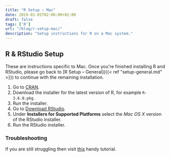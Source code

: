 ```yaml
---
title: "R Setup – Mac"
date: 2019-01-01T02:00:00+02:00
draft: false
tags: ['R']
url: "/blog/r-setup-mac/"
description: "Setup instructions for R on a Mac system."
---
```


## R & RStudio Setup

These are instructions specific to Mac. Once you're finished installing R and RStudio, please go back to [R Setup – General]({{< ref "setup-general.md" >}}) to continue with the remaining installation.

 1. Go to [CRAN](https://cloud.r-project.org/bin/macosx/).
 2. Download the installer for the latest version of R, for example `R-3.6.0.pkg`.
 3. Run the installer.
 4. Go to [Download RStudio](https://www.rstudio.com/products/rstudio/download/#download).
 5. Under **Installers for Supported Platforms** select the *Mac OS X* version of the RStudio installer.
 6. Run the RStudio installer.

### Troubleshooting

If you are still struggling then visit [this](https://medium.com/@GalarnykMichael/install-r-and-rstudio-on-mac-e911606ce4f4) handy tutorial.

